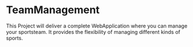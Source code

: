 TeamManagement
========================

This Project will deliver a complete WebApplication where you can manage your sportsteam.
It provides the flexibility of managing different kinds of sports.